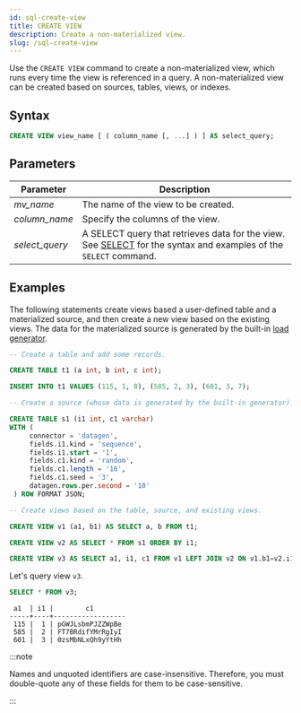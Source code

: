 ```yaml
---
id: sql-create-view
title: CREATE VIEW
description: Create a non-materialized view.
slug: /sql-create-view
---
```


Use the `CREATE VIEW` command to create a non-materialized view, which runs every time the view is referenced in a query. A non-materialized view can be created based on sources, tables, views, or indexes.

## Syntax

```sql
CREATE VIEW view_name [ ( column_name [, ...] ) ] AS select_query;
```

## Parameters

|Parameter                  | Description           |
|---------------------------|-----------------------|
|*mv_name*                  |The name of the view to be created.|
|*column_name*              |Specify the columns of the view.|
|*select_query*             |A SELECT query that retrieves data for the view. See [SELECT](sql-select.md) for the syntax and examples of the `SELECT` command.|


## Examples

The following statements create views based a user-defined table and a materialized source, and then create a new view based on the existing views. The data for the materialized source is generated by the built-in [load generator](/create-source/create-source-datagen.md).

```sql
-- Create a table and add some records.

CREATE TABLE t1 (a int, b int, c int);

INSERT INTO t1 VALUES (115, 1, 8), (585, 2, 3), (601, 3, 7);

-- Create a source (whose data is generated by the built-in generator).

CREATE TABLE s1 (i1 int, c1 varchar) 
WITH (
     connector = 'datagen',
     fields.i1.kind = 'sequence',
     fields.i1.start = '1',
     fields.c1.kind = 'random',
     fields.c1.length = '16',
     fields.c1.seed = '3',
     datagen.rows.per.second = '10'
 ) ROW FORMAT JSON;

-- Create views based on the table, source, and existing views.

CREATE VIEW v1 (a1, b1) AS SELECT a, b FROM t1;

CREATE VIEW v2 AS SELECT * FROM s1 ORDER BY i1;

CREATE VIEW v3 AS SELECT a1, i1, c1 FROM v1 LEFT JOIN v2 ON v1.b1=v2.i1;
```
Let's query view `v3`.
```sql
SELECT * FROM v3;
```
```
 a1  | i1 |        c1        
-----+----+------------------
 115 |  1 | pGWJLsbmPJZZWpBe
 585 |  2 | FT7BRdifYMrRgIyI
 601 |  3 | 0zsMbNLxQh9yYtHh
```


:::note

Names and unquoted identifiers are case-insensitive. Therefore, you must double-quote any of these fields for them to be case-sensitive.

:::